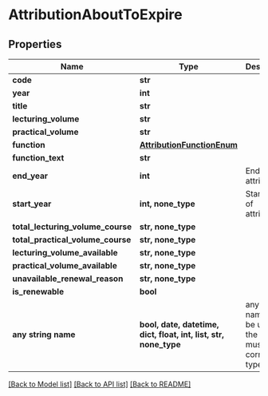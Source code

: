 # AttributionAboutToExpire


## Properties
Name | Type | Description | Notes
------------ | ------------- | ------------- | -------------
**code** | **str** |  | [optional] 
**year** | **int** |  | [optional] 
**title** | **str** |  | [optional] 
**lecturing_volume** | **str** |  | [optional] 
**practical_volume** | **str** |  | [optional] 
**function** | [**AttributionFunctionEnum**](AttributionFunctionEnum.md) |  | [optional] 
**function_text** | **str** |  | [optional] 
**end_year** | **int** | End year of attribution | [optional] 
**start_year** | **int, none_type** | Start year of attribution | [optional] 
**total_lecturing_volume_course** | **str, none_type** |  | [optional] 
**total_practical_volume_course** | **str, none_type** |  | [optional] 
**lecturing_volume_available** | **str, none_type** |  | [optional] 
**practical_volume_available** | **str, none_type** |  | [optional] 
**unavailable_renewal_reason** | **str, none_type** |  | [optional] 
**is_renewable** | **bool** |  | [optional] 
**any string name** | **bool, date, datetime, dict, float, int, list, str, none_type** | any string name can be used but the value must be the correct type | [optional]

[[Back to Model list]](../README.md#documentation-for-models) [[Back to API list]](../README.md#documentation-for-api-endpoints) [[Back to README]](../README.md)


